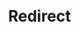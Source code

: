 ﻿---
layout: src/layouts/Redirect.astro
title: Redirect
redirect: https://octopus.com/docs/index
pubDate:  2023-01-01
navSearch: false
navSitemap: false
navMenu: false
---
